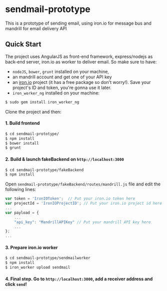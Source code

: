 sendmail-prototype
==================

This is a prototype of sending email, using iron.io for message bus and mandrill for email delivery API

## Quick Start

The project uses AngularJS as front-end framework, express/nodejs as back-end server, iron.io as worker to deliver email. So make sure to have: 

- `nodeJS`, `bower`, `grunt` installed on your machine, 
- an mandrill account and get one of your API key
- an [iron.io](http://www.iron.io/) project (it has a free package so don't worry!). Save your project's ID and token, you're gonna use it later.
- `iron_worker_ng` installed on your machine:

```sh
$ sudo gem install iron_worker_ng
```

Clone the project and then:

#### 1. Build frontend

```sh
$ cd sendmail-prototype/
$ npm install
$ bower install
$ grunt
```

#### 2. Build & launch fakeBackend on `http://localhost:3000`

```sh
$ cd sendmail-prototype/fakeBackend
$ npm install
```
Open `sendmail-prototype/fakeBackend/routes/mandrill.js` file and edit the following lines:

```js
var token = 'IronIOToken';  // Put your iron.io token here
var projectId = 'IronIOProjectID'; // Put your iron.io project id here
...
var payload = {
	...
	"api_key": "MandrillAPIKey" // Put your mandrill API key here
	...
};
...
```


#### 3. Prepare iron.io worker

```sh
$ cd sendmail-prototype/sendmailworker
$ npm install
$ iron_worker upload sendmail
```

#### 4. Final step. Go to `http://localhost:3000`, add a receiver address and click `send`!

